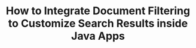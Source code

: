 ---
############################# Static ############################
layout: "auto-gen-gist"
draft: false
path: "search/java/filters/epub"
otherformats: PDF DOC DOT DOCX DOCM DOTX DOTM TXT ODT OTT RTF XLS XLT XLSX XLSM XLSB XLTX XLTM XLA XLAM ODS OTS CSV TSV XML PPT PPS POT PPTX PPTM POTX POTM PPSX PPSM ODP PST OST EML EMLX MSG ONE ZIP XHTML MHTML CHM FB2 

############################# Head ############################
head_title: "Integrate EPUB Document Filtering in Search Result via Java API?"
head_description: "GroupDocs.Search Java API helps software developers to add EPUB documents searching capabilities & apply document filtering to customize search results via Java API."

############################# Header ############################
title: "How to Integrate Document Filtering to Customize Search Results inside Java Apps"
description: "GroupDocs.Search Java API allows programmers  to Integrate advanced EPUB document searching functionalities as well as  customize searching results by setting document filtering in their Java apps."

######################### Download Button #######################
button:
    enable: true

############################# About ############################
about:
    enable: true
    title: "How to Integrate Document Filtering to Customize Search Results inside Java Apps"
    content: |
       Document filtering is a very useful activity that enables software applications to search & retrieve documents to the relevant sequence of words entered by a user in the text of indexed documents. A filter contains a set of rules that define criterion used to select records. The document filtering enables users to limit their search to a certain section or a particular document type as well as navigate through the results and find what they’re looking for. GroupDocs.Search for Java is feature rich high performance document indexing & searching API that enables software developer to create applications that can achieve text indexing and searching for some of the most popular documents file formats.  It fully supports various document types such as PDF, HTML, Outlook email, Microsoft Office Word, Excel worksheets, PowerPoint presentations, Outlook MSG, PST and so on.  There are various kinds of filers for available for user to customize the search results such as File path filters, file extension filter, attribute filter and many more. 

############################# content ############################
steps:
    enable: true
    block:
    - title_left: "Apply Document Filter in Searching EPUB Documents via Java"
      content_left: |
       GroupDocs.Search Java API helps software developers to create powerful applications with searching capabilities using Java API. The below Java code example shows how to apply document filter for searching various kind of documents with just a couple of lines of code.

      title_right: "Document Filter Setting in Searching EPUB Documents"
      content_right: |
       * First you need to Specify the path to the index folder & document folder.
       * Creating an index in the specified folder by calling instance of [Index](https://apireference.groupdocs.com/search/java/com.groupdocs.search/Index#Index(java.lang.String)) class
       * Indexing documents from the specified folder by calling [add](https://apireference.groupdocs.com/search/java/com.groupdocs.search/Index#add(java.lang.String)) method 
       * Creating a search options object by calling [earchOptions](https://apireference.groupdocs.com/search/java/com.groupdocs.search.options/SearchOptions) class 
       * Set document filter by calling [setSearchDocumentFilter](https://apireference.groupdocs.com/search/java/com.groupdocs.search.options/SearchOptions#setSearchDocumentFilter(com.groupdocs.search.options.ISearchDocumentFilter)) method 
       * Start searching and display text documents if find any
        
      gisthash: "6ad4038623777576484491239ce17125"
      gistfile: "set_document_filter_in_search_java.java"

    - title_left: "Combine Search Document Filters to Create Composite Filter via Java"
      content_left: |
        GroupDocs.Search for Java allows software programmers to add advanced searching capability and apply custom filters for document searching inside their Java application. Users can create composite filter by combining various types of search filters. The following Java code demonstrates how to combine search document filters to create composite filter using Boolean operators AND, OR, NOT etc. with just a couple of lines of code.

      title_right: "Create Composite Filter to Search EPUB Files"
      content_right: |
       * First you need to Specify the path to the index folder & document folder.
       * Creating an AND composite filter that returns all FB2 and EPUB documents that have the word 'Einstein' in their full paths
       * Create filter1 by calling [SearchDocumentFilter](https://apireference.groupdocs.com/search/java/com.groupdocs.search.options/SearchOptions#setSearchDocumentFilter(com.groupdocs.search.options.ISearchDocumentFilter))
       * Create filter2 by calling [SearchDocumentFilter](https://apireference.groupdocs.com/search/java/com.groupdocs.search.options/SearchOptions#setSearchDocumentFilter(com.groupdocs.search.options.ISearchDocumentFilter))
       * Combine filters by calling [createAnd](https://apireference.groupdocs.com/search/java/com.groupdocs.search/SearchDocumentFilter#createAnd(com.groupdocs.search.options.ISearchDocumentFilter...)) method
       * Create an OR composite filter that returns all DOC, DOCX, PDF and all documents that have the word Einstein in their full paths
       * Create filter3 by calling [SearchDocumentFilter](https://apireference.groupdocs.com/search/java/com.groupdocs.search.options/SearchOptions#setSearchDocumentFilter(com.groupdocs.search.options.ISearchDocumentFilter))
       * Create filter4 by calling [SearchDocumentFilter](https://apireference.groupdocs.com/search/java/com.groupdocs.search.options/SearchOptions#setSearchDocumentFilter(com.groupdocs.search.options.ISearchDocumentFilter))
       * Combine filters by calling [createOr](https://apireference.groupdocs.com/search/java/com.groupdocs.search/SearchDocumentFilter#createOr(com.groupdocs.search.options.ISearchDocumentFilter...)) method
       * Creating a filter that returns all found documents except of TXT documents
       * Create filter4 by calling [SearchDocumentFilter](https://apireference.groupdocs.com/search/java/com.groupdocs.search.options/SearchOptions#setSearchDocumentFilter(com.groupdocs.search.options.ISearchDocumentFilter))
       * Appy Not filter by calling [createNot](https://apireference.groupdocs.com/search/java/com.groupdocs.search/SearchDocumentFilter#createNot(com.groupdocs.search.options.ISearchDocumentFilter)) method

      gisthash: "db9ab9384dcacb90c5bbdad98a2d2cba"
      gistfile: "combine_document_filter_in_search_java.java"
      
    - title_left: "System Requirements"
      content_left: |
        GroupDocs.Search for Java is supported on all major platforms and operating systems. For complete system requirements guide, please visit [system requirements](https://docs.groupdocs.com/search/java/system-requirements/) before executing the code below, please make sure that you have the following prerequisites installed on your system:
         * Operating Systems: Microsoft Windows, Linux, MacOS
         * Java Versions Support: J2SE 7.0 (1.7), J2SE 8.0 (1.8) or above
         * Get the latest version of GroupDocs.Search for Java APIs from GroupDocs [Repository](https://repository.groupdocs.com/repo/com/groupdocs/groupdocs-search/)
        
      title_right: "Why Use GroupDocs.Search"
      content_right: |
        * Search Index creation in memory as well as on disk.
        * Ability of indexing from a file, stream or structure.
        * Password protected documents indexing support.
        * Support for merging of several indexes.
        * Filter Document during search indexing.
        * Spell check support during the search.
        * Blended characters are fully supported
        * Combining different types of search into one search query.
        * Simple word  and regular expression searches support
        * Fully support alias replacement in search queries.

demos:
    enable: true
        

about_formats:
    enable: true


more_formats:
    enable: true


back_to_top:
    enable: true
---